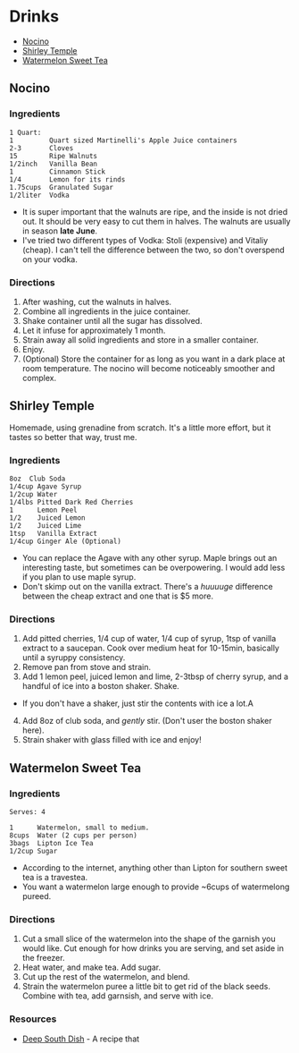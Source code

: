 # Drinks
- [Nocino](#nocino)
- [Shirley Temple](#shirley-temple)
- [Watermelon Sweet Tea](#watermelon-sweet-tea)

## Nocino
### Ingredients
```
1 Quart:
1         Quart sized Martinelli's Apple Juice containers
2-3       Cloves
15        Ripe Walnuts
1/2inch   Vanilla Bean
1         Cinnamon Stick
1/4       Lemon for its rinds
1.75cups  Granulated Sugar
1/2liter  Vodka
```
- It is super important that the walnuts are ripe, and the inside is not dried out. It should be very easy to cut them in halves. The walnuts are usually in season **late June**.
- I've tried two different types of Vodka: Stoli (expensive) and Vitaliy (cheap). I can't tell the difference between the two, so don't overspend on your vodka.

### Directions
1. After washing, cut the walnuts in halves.
2. Combine all ingredients in the juice container.
3. Shake container until all the sugar has dissolved.
4. Let it infuse for approximately 1 month.
5. Strain away all solid ingredients and store in a smaller container.
6. Enjoy.
7. (Optional) Store the container for as long as you want in a dark place at room temperature. The nocino will become noticeably smoother and complex.

## Shirley Temple
Homemade, using grenadine from scratch. It's a little more effort, but it tastes so better that way, trust me.
### Ingredients
```
8oz  Club Soda
1/4cup Agave Syrup
1/2cup Water
1/4lbs Pitted Dark Red Cherries
1      Lemon Peel
1/2    Juiced Lemon
1/2    Juiced Lime
1tsp   Vanilla Extract
1/4cup Ginger Ale (Optional)

```
- You can replace the Agave with any other syrup. Maple brings out an interesting taste, but sometimes can be overpowering. I would add less if you plan to use maple syrup.
- Don't skimp out on the vanilla extract. There's a *huuuuge* difference between the cheap extract and one that is $5 more.

### Directions
1. Add pitted cherries, 1/4 cup of water, 1/4 cup of syrup, 1tsp of vanilla extract to a saucepan. Cook over medium heat for 10-15min, basically until a syruppy consistency.
2. Remove pan from stove and strain.
3. Add 1 lemon peel, juiced lemon and lime, 2-3tbsp of cherry syrup, and a handful of ice into a boston shaker. Shake.
  - If you don't have a shaker, just stir the contents with ice a lot.A
4. Add 8oz of club soda, and *gently* stir. (Don't user the boston shaker here).
5. Strain shaker with glass filled with ice and enjoy!

## Watermelon Sweet Tea
### Ingredients
```
Serves: 4

1      Watermelon, small to medium.
8cups  Water (2 cups per person)
3bags  Lipton Ice Tea
1/2cup Sugar
```
- According to the internet, anything other than Lipton for southern sweet tea is a travestea.
- You want a watermelon large enough to provide ~6cups of watermelong pureed.

### Directions
1. Cut a small slice of the watermelon into the shape of the garnish you would like. Cut enough for how drinks you are serving, and set aside in the freezer.
2. Heat water, and make tea. Add sugar.
3. Cut up the rest of the watermelon, and blend.
4. Strain the watermelon puree a little bit to get rid of the black seeds. Combine with tea, add garnsish, and serve with ice.

### Resources
- [Deep South Dish](http://www.deepsouthdish.com/2012/06/watermelon-sweet-iced-tea.html) - A recipe that 
